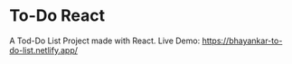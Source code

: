 # To-Do React
 
A Tod-Do List Project made with React.
Live Demo: https://bhayankar-to-do-list.netlify.app/
